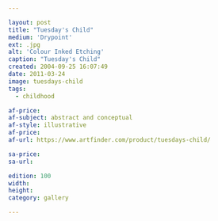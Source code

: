 ```yaml
---

layout: post
title: "Tuesday's Child"
medium: 'Drypoint'
ext: .jpg
alt: 'Colour Inked Etching'
caption: "Tuesday's Child"
created: 2004-09-25 16:07:49
date: 2011-03-24
image: tuesdays-child
tags:
  - childhood

af-price:
af-subject: abstract and conceptual
af-style: illustrative
af-price:
af-url: https://www.artfinder.com/product/tuesdays-child/

sa-price:
sa-url:

edition: 100
width:
height:
category: gallery

---
```

